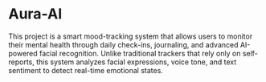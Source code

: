 # Aura-AI
This project is a smart mood-tracking system that allows users to monitor their mental health through daily check-ins, journaling, and advanced AI-powered facial recognition. Unlike traditional trackers that rely only on self-reports, this system analyzes facial expressions, voice tone, and text sentiment to detect real-time emotional states. 

